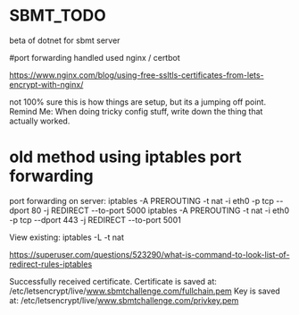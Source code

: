 # SBMT_TODO
beta of dotnet for sbmt server


#port forwarding handled used nginx / certbot

https://www.nginx.com/blog/using-free-ssltls-certificates-from-lets-encrypt-with-nginx/

not 100% sure this is how things are setup, but its a jumping off point.
Remind Me: When doing tricky config stuff, write down the thing that actually worked.


# old method using iptables port forwarding

port forwarding on server:
iptables -A PREROUTING -t nat -i eth0 -p tcp --dport 80 -j REDIRECT --to-port 5000
iptables -A PREROUTING -t nat -i eth0 -p tcp --dport 443 -j REDIRECT --to-port 5001

View existing:
iptables -L -t nat

https://superuser.com/questions/523290/what-is-command-to-look-list-of-redirect-rules-iptables

Successfully received certificate.
Certificate is saved at: /etc/letsencrypt/live/www.sbmtchallenge.com/fullchain.pem
Key is saved at:         /etc/letsencrypt/live/www.sbmtchallenge.com/privkey.pem

